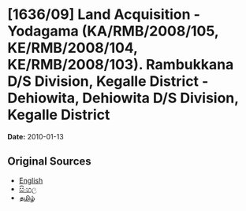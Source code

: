 # [1636/09] Land Acquisition - Yodagama (KA/RMB/2008/105, KE/RMB/2008/104, KE/RMB/2008/103). Rambukkana D/S Division, Kegalle District - Dehiowita, Dehiowita D/S Division, Kegalle District

**Date:** 2010-01-13

## Original Sources

- [English](https://documents.gov.lk/view/extra-gazettes/2010/1/1636-09_E.pdf)
- [සිංහල](https://documents.gov.lk/view/extra-gazettes/2010/1/1636-09_S.pdf)
- [தமிழ்](https://documents.gov.lk/view/extra-gazettes/2010/1/1636-09_T.pdf)
